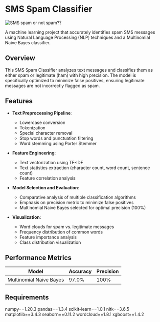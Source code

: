 # SMS Spam Classifier

![SMS spam or not spam??](https://towardsdatascience.com/wp-content/uploads/2020/12/1_igArwmR7Pj_Mu_KUGD1SQ.png)

A machine learning project that accurately identifies spam SMS messages using Natural Language Processing (NLP) techniques and a Multinomial Naive Bayes classifier.

## Overview

This SMS Spam Classifier analyzes text messages and classifies them as either spam or legitimate (ham) with high precision. The model is specifically optimized to minimize false positives, ensuring legitimate messages are not incorrectly flagged as spam.

## Features

- **Text Preprocessing Pipeline**:
  - Lowercase conversion
  - Tokenization
  - Special character removal
  - Stop words and punctuation filtering
  - Word stemming using Porter Stemmer

- **Feature Engineering**:
  - Text vectorization using TF-IDF
  - Text statistics extraction (character count, word count, sentence count)
  - Feature correlation analysis

- **Model Selection and Evaluation**:
  - Comparative analysis of multiple classification algorithms
  - Emphasis on precision metric to minimize false positives
  - Multinomial Naive Bayes selected for optimal precision (100%)

- **Visualization**:
  - Word clouds for spam vs. legitimate messages
  - Frequency distribution of common words
  - Feature importance analysis
  - Class distribution visualization

## Performance Metrics

| Model | Accuracy | Precision |
|-------|----------|-----------|
| Multinomial Naive Bayes | 97.0% | 100% |

## Requirements
numpy==1.20.3
pandas==1.3.4
scikit-learn==1.0.1
nltk==3.6.5
matplotlib==3.4.3
seaborn==0.11.2
wordcloud==1.8.1
xgboost==1.4.2
